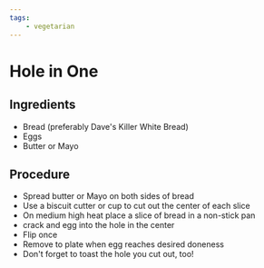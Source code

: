 ```yaml
---
tags:
    - vegetarian
---
```


# Hole in One

## Ingredients

- Bread (preferably Dave's Killer White Bread)
- Eggs
- Butter or Mayo

## Procedure

- Spread butter or Mayo on both sides of bread
- Use a biscuit cutter or cup to cut out the center of each slice
- On medium high heat place a slice of bread in a non-stick pan
- crack and egg into the hole in the center
- Flip once
- Remove to plate when egg reaches desired doneness
- Don't forget to toast the hole you cut out, too!
